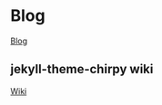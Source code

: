 
# Blog
[Blog](https://camon85.github.io/)

## jekyll-theme-chirpy wiki
[Wiki](https://github.com/cotes2020/jekyll-theme-chirpy/wiki)
